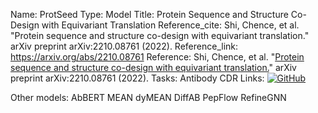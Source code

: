Name: ProtSeed
Type: Model
Title: Protein Sequence and Structure Co-Design with Equivariant Translation
Reference_cite: Shi, Chence, et al. "Protein sequence and structure co-design with equivariant translation." arXiv preprint arXiv:2210.08761 (2022).
Reference_link: https://arxiv.org/abs/2210.08761
Reference: Shi, Chence, et al. "[Protein sequence and structure co-design with equivariant translation.](https://arxiv.org/abs/2210.08761)" arXiv preprint arXiv:2210.08761 (2022).
Tasks: Antibody CDR
Links: 
[![GitHub](https://img.shields.io/badge/GitHub-black?logo=github)](https://github.com/shichence/ProtSeed)

Other models:
AbBERT
MEAN
dyMEAN
DiffAB
PepFlow
RefineGNN